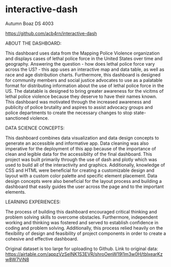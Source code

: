# interactive-dash
Autumn Boaz DS 4003

https://github.com/acb4rn/interactive-dash

ABOUT THE DASHBOARD:  

This dashboard uses data from the Mapping Police Violence organization and displays cases of lethal police force in the United States over time and geography. Answering the question - how does lethal police force vary across the US? - this app uses an interactive map and data table, as well as race and age distribution charts. Furthermore, this dashboard is designed for community members and social justice advocates to use as a palatable format for distributing information about the use of lethal police force in the US. The datatable is designed to bring greater awareness for the vicitms of lethal police violence because they deserve to have their names known. This dashboard was motivated through the increased awareness and publicity of police brutality and aspires to assist advocacy groups and police departments to create the necessary changes to stop state-sanctioned violence. 

DATA SCIENCE CONCEPTS: 

This dashboard combines data visualization and data design concepts to generate an accessible and informative app. Data cleaning was also imperative for the deployment of this app because of the importance of clean and legible data for the accessiblity of the final dashboard. This project was built primarily through the use of dash and plotly which was used to build all of the interactivity and graphics. Additionally, knowledge of CSS and HTML were beneficial for creating a customizable design and layout with a custom color palette and specific element placement. Data design concepts were also beneficial for the layout process and building a dashboard that easily guides the user across the page and to the important elements. 

LEARNING EXPERIENCES: 

The process of building this dashboard encouraged critical thinking and problem solving skills to overcome obstacles. Furthermore, independent working and thinking was fostered and served to establish confidence in coding and problem solving. Additionally, this process relied heavily on the flexibility of design and feasibility of project components in order to create a cohesive and effective dashboard. 

Original dataset is too large for uploading to Github. 
Link to original data: https://airtable.com/appzVzSeINK1S3EVR/shroOenW19l1m3w0H/tblxearKzw8W7ViN8

